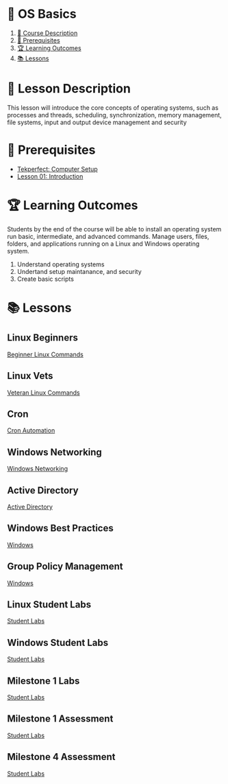 # **💾 OS Basics**

1. [📝 Course Description](#📝-course-description)
2. [🎯 Prerequisites](#🎯-prerequisites)
3. [🏆 Learning Outcomes](#🏆-learning-outcomes)
4. [📚 Lessons](#📚-lessons)


# 📝 Lesson Description

This lesson will introduce the core concepts of operating systems, such as processes and threads, scheduling, synchronization, memory management, file systems, input and output device management and security

# 🎯 Prerequisites

* [Tekperfect: Computer Setup](/lessons/computer-setup.md)
* [Lesson 01: Introduction](/courses/01-Introduction/home.md)

# 🏆 Learning Outcomes

Students by the end of the course will be able to install an operating system run basic, intermediate, and advanced commands. Manage users, files, folders, and applications running on a Linux and Windows operating system.

1. Understand operating systems
1. Undertand setup maintanance, and security
1. Create basic scripts

# 📚 Lessons

## Linux Beginners

[Beginner Linux Commands](/courses/02-Os_Basics/lessons/linux-commands.md)

## Linux Vets

[Veteran Linux Commands](/courses/02-Os_Basics/lessons/linux-vets.md)

## Cron

[Cron Automation](/courses/02-Os_Basics/lessons/cron.md)

## Windows Networking

[Windows Networking](/courses/02-Os_Basics/lessons/windows-networking.md)

## Active Directory

[Active Directory](/courses/02-Os_Basics/lessons/active-directory.md)

## Windows Best Practices 

[Windows](/courses/02-Os_Basics/lessons/windows-best-practices.md)

## Group Policy Management

[Windows](/courses/02-Os_Basics/lessons/gpmc.md)

## Linux Student Labs
[Student Labs](/courses/02-Os_Basics/lessons/labs.md)

## Windows Student Labs
[Student Labs](/courses/02-Os_Basics/lessons/windows-labs.md)

## Milestone 1 Labs
[Student Labs](/courses/02-Os_Basics/lessons/milestone1-labs.md)

## Milestone 1 Assessment
[Student Labs](/courses/02-Os_Basics/lessons/milestone1-student-assessment.md)

## Milestone 4 Assessment
[Student Labs](/courses/02-Os_Basics/lessons/lab-evaluation.md)
